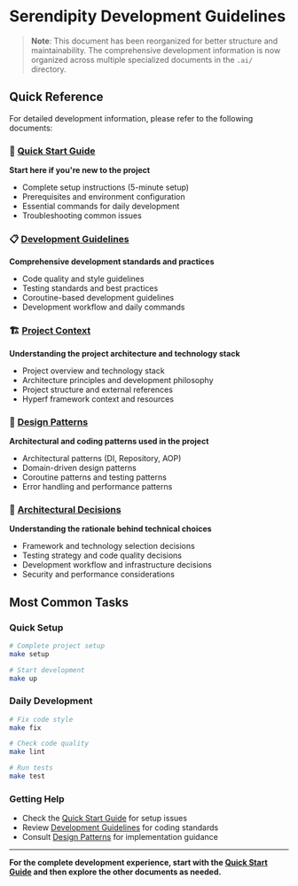 # Serendipity Development Guidelines

> **Note**: This document has been reorganized for better structure and maintainability. The comprehensive development
> information is now organized across multiple specialized documents in the `.ai/` directory.

## Quick Reference

For detailed development information, please refer to the following documents:

### 🚀 [Quick Start Guide](.ai/quickstart.md)

**Start here if you're new to the project**

- Complete setup instructions (5-minute setup)
- Prerequisites and environment configuration
- Essential commands for daily development
- Troubleshooting common issues

### 📋 [Development Guidelines](.ai/guidelines.md)

**Comprehensive development standards and practices**

- Code quality and style guidelines
- Testing standards and best practices
- Coroutine-based development guidelines
- Development workflow and daily commands

### 🏗️ [Project Context](.ai/context.md)

**Understanding the project architecture and technology stack**

- Project overview and technology stack
- Architecture principles and development philosophy
- Project structure and external references
- Hyperf framework context and resources

### 🎯 [Design Patterns](.ai/patterns.md)

**Architectural and coding patterns used in the project**

- Architectural patterns (DI, Repository, AOP)
- Domain-driven design patterns
- Coroutine patterns and testing patterns
- Error handling and performance patterns

### 📝 [Architectural Decisions](.ai/decisions.md)

**Understanding the rationale behind technical choices**

- Framework and technology selection decisions
- Testing strategy and code quality decisions
- Development workflow and infrastructure decisions
- Security and performance considerations

## Most Common Tasks

### Quick Setup

```bash
# Complete project setup
make setup

# Start development
make up
```

### Daily Development

```bash
# Fix code style
make fix

# Check code quality
make lint

# Run tests
make test
```

### Getting Help

- Check the [Quick Start Guide](.ai/quickstart.md) for setup issues
- Review [Development Guidelines](.ai/guidelines.md) for coding standards
- Consult [Design Patterns](.ai/patterns.md) for implementation guidance

---

**For the complete development experience, start with the [Quick Start Guide](.ai/quickstart.md) and then explore the
other documents as needed.**
